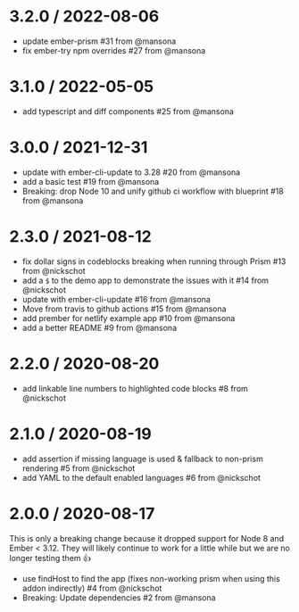 3.2.0 / 2022-08-06
==================
* update ember-prism #31 from @mansona
* fix ember-try npm overrides #27 from @mansona

3.1.0 / 2022-05-05
==================
* add typescript and diff components #25 from @mansona

3.0.0 / 2021-12-31
==================

  * update with ember-cli-update to 3.28 #20 from @mansona
  * add a basic test #19 from @mansona
  * Breaking: drop Node 10 and unify github ci workflow with blueprint #18 from @mansona

2.3.0 / 2021-08-12
==================

  * fix dollar signs in codeblocks breaking when running through Prism #13 from @nickschot
  * add a `$` to the demo app to demonstrate the issues with it #14 from @nickschot
  * update with ember-cli-update #16 from @mansona
  * Move from travis to github actions #15 from @mansona
  * add prember for netlify example app #10 from @mansona
  * add a better README #9 from @mansona

2.2.0 / 2020-08-20
==================

  * add linkable line numbers to highlighted code blocks #8 from @nickschot

2.1.0 / 2020-08-19
==================

  * add assertion if missing language is used & fallback to non-prism rendering #5 from @nickschot
  * add YAML to the default enabled languages #6 from @nickschot

2.0.0 / 2020-08-17
==================

This is only a breaking change because it dropped support for Node 8 and Ember < 3.12. They will likely continue to work for a little while but we are no longer testing them 👍

  * use findHost to find the app (fixes non-working prism when using this addon indirectly) #4 from @nickschot
  * Breaking: Update dependencies #2 from @mansona
